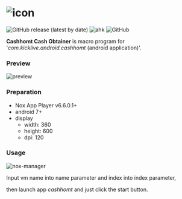 # ![icon](https://raw.githubusercontent.com/ImSejin/cashhomt-cash-obtainer/master/target/resources/app-icon.ico)

![GitHub release (latest by date)](https://img.shields.io/github/v/release/ImSejin/cashhomt-cash-obtainer) ![ahk](https://img.shields.io/badge/ahk-1.1.32-006600) ![GitHub](https://img.shields.io/github/license/imsejin/cashhomt-cash-obtainer) 

**Cashhomt Cash Obtainer** is macro program for '*com.kicklive.android.cashhomt* (android application)'.



### Preview

![preview](https://user-images.githubusercontent.com/46176032/81568229-7138fa80-93d8-11ea-9eb7-ef0c1543cd80.png)



### Preparation

* Nox App Player v6.6.0.1+
* android 7+
* display
  * width: 360
  * height: 600
  * dpi: 120



### Usage

![nox-manager](https://user-images.githubusercontent.com/46176032/81568952-7ea2b480-93d9-11ea-8bef-454e1cf736c4.png)

Input vm name into name parameter and index into index parameter, 

then launch app *cashhomt* and just click the start button.

